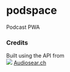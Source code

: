 # podspace
Podcast PWA

### Credits
Built using the API from  
<img src="https://www.audiosear.ch/assets/logos/logo_logoMark 2-419d59011b4bbef0822d7e70aeb723a3d222b1db7e45c6962c6fde0c90af0bb6.svg"> [Audiosear.ch](https://www.audiosear.ch)
